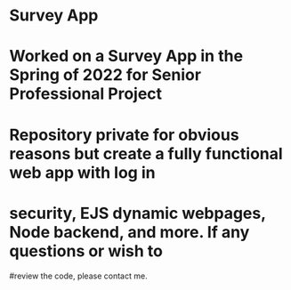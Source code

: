 # Survey App

# Worked on a Survey App in the Spring of 2022 for Senior Professional Project
# Repository private for obvious reasons but create a fully functional web app with log in
# security, EJS dynamic webpages, Node backend, and more. If any questions or wish to
#review the code, please contact me. 

